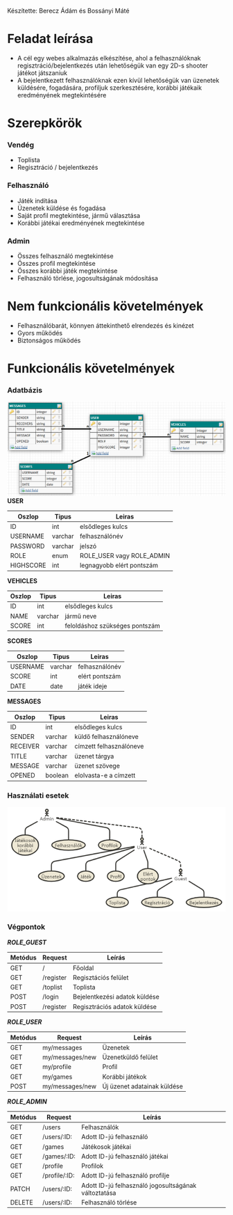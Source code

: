 Készítette: Berecz Ádám és Bossányi Máté
# Feladat leírása
- A cél egy webes alkalmazás elkészítése, ahol a felhasználóknak regisztráció/bejelentkezés után lehetőségük van egy 2D-s shooter játékot játszaniuk
- A bejelentkezett felhasználóknak ezen kívül lehetőségük van üzenetek küldésére, fogadására, profiljuk szerkesztésére, korábbi játékaik eredményének megtekintésére
# Szerepkörök
### Vendég
 - Toplista
 - Regisztráció / bejelentkezés
### Felhasználó
 - Játék indítása
 - Üzenetek küldése és fogadása
 - Saját profil megtekintése, jármű választása
 - Korábbi játékai eredményének megtekintése
### Admin
 - Összes felhasználó megtekintése
 - Összes profil megtekintése
 - Összes korábbi játék megtekintése
 - Felhasználó törlése, jogosultságának módosítása
# Nem funkcionális követelmények
- Felhasználóbarát, könnyen áttekinthető elrendezés és kinézet
- Gyors működés
- Biztonságos működés
# Funkcionális követelmények
### Adatbázis
![alt text](https://github.com/Flash97111/alkfejl/blob/master/img/db.png)
**USER**

| Oszlop | Tipus | Leiras |
| ------------- | ------------- | ------------- |
| ID  | int  | elsődleges kulcs |
| USERNAME  | varchar | felhasználónév |
| PASSWORD  | varchar | jelszó |
| ROLE  | enum | ROLE_USER vagy ROLE_ADMIN |
| HIGHSCORE  | int | legnagyobb elért pontszám |

**VEHICLES**

| Oszlop | Tipus | Leiras |
| ------------- | ------------- | ------------- |
| ID  | int  | elsődleges kulcs |
| NAME  | varchar | jármű neve |
| SCORE  | int | feloldáshoz szükséges pontszám |

**SCORES**

| Oszlop | Tipus | Leiras |
| ------------- | ------------- | ------------- |
| USERNAME  | varchar  | felhasználónév |
| SCORE | int | elért pontszám |
| DATE | date | játék ideje |


**MESSAGES**


| Oszlop | Tipus | Leiras |
| ------------- | ------------- | ------------- |
| ID  | int  | elsődleges kulcs |
| SENDER  | varchar | küldő felhasználóneve |
| RECEIVER | varchar | címzett felhasználóneve |
| TITLE | varchar | üzenet tárgya |
| MESSAGE | varchar | üzenet szövege |
| OPENED | boolean | elolvasta-e a címzett |

### Használati esetek
![alt text](https://github.com/Flash97111/alkfejl/blob/master/img/usecase.png)
### Végpontok
***ROLE_GUEST***

| Metódus | Request | Leírás |
| ------------- | ------------- | ------------- |
| GET  | / | Főoldal |
| GET  | /register | Regisztációs felület |
| GET  | /toplist  | Toplista |
| POST  | /login | Bejelentkezési adatok küldése |
| POST | /register | Regisztrációs adatok küldése |

***ROLE_USER***

| Metódus | Request | Leírás |
| ------------- | ------------- | ------------- |
| GET  | my/messages | Üzenetek |
| GET  | my/messages/new | Üzenetküldő felület |
| GET  | my/profile | Profil |
| GET  | my/games  | Korábbi játékok |
| POST  | my/messages/new | Új üzenet adatainak küldése |

***ROLE_ADMIN***

| Metódus | Request | Leírás |
| ------------- | ------------- | ------------- |
| GET  | /users | Felhasználók |
| GET  | /users/:ID: | Adott ID-jú felhasználó |
| GET  | /games| Játékosok játékai |
| GET  | /games/:ID: | Adott ID-jú felhasználó játékai |
| GET  | /profile | Profilok |
| GET  | /profile/:ID: | Adott ID-jú felhasználó profilje |
| PATCH  | /users/:ID: | Adott ID-jú felhasználó jogosultságának változtatása |
| DELETE  | /users/:ID: | Felhasználó törlése |
